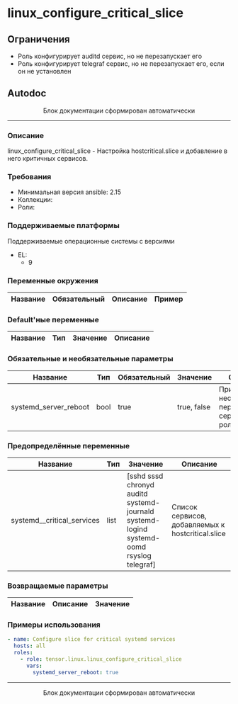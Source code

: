 linux_configure_critical_slice
=========

## Ограничения
- Роль конфигурирует auditd сервис, но не перезапускает его
- Роль конфигурирует telegraf сервис, но не перезапускает его, если он не установлен

## Autodoc

<p style="text-align: center;">Блок документации сформирован автоматически</p>

---

### Описание

linux_configure_critical_slice - Настройка hostcritical.slice и добавление в него критичных сервисов.

### Требования

- Минимальная версия ansible: 2.15
- Коллекции:
- Роли:

### Поддерживаемые платформы

Поддерживаемые операционные системы с версиями

- EL:
  - 9

### Переменные окружения

| Название         | Обязательный             | Описание         | Пример       |
| ------------------------ | ------------------------------------ | ------------------------ | ------------------ |

### Default'ные переменные

| Название         | Тип    | Значение         | Описание         |
| ------------------------ | --------- | ------------------------ | ------------------------ |

### Обязательные и необязательные параметры

| Название              | Тип    | Обязательный             | Значение         | Описание                                                                                      |
| ----------------------------- | --------- | ------------------------------------ | ------------------------ | ----------------------------------------------------------------------------------------------------- |
| systemd_server_reboot | bool   | true                     | true, false      | Признак необходимости перезагрузки сервера ролью.                                             |

### Предопределённые переменные

| Название                   | Тип    | Значение                                                                                 | Описание                                                                    |
| ---------------------------------- | --------- | ------------------------------------------------------------------------------------------------ | ----------------------------------------------------------------------------------- |
| systemd__critical_services | list   | [sshd sssd chronyd auditd systemd-journald systemd-logind systemd-oomd rsyslog telegraf] | Список сервисов, добавляемых к hostcritical.slice                           |


### Возвращаемые параметры
| Название         | Описание         | Значение         |
| ------------------------ | ------------------------ | ------------------------ |


### Примеры использования

```yaml
- name: Configure slice for critical systemd services
  hosts: all
  roles:
    - role: tensor.linux.linux_configure_critical_slice
      vars:
        systemd_server_reboot: true
```


---
<p style="text-align: center;">Блок документации сформирован автоматически</p>
